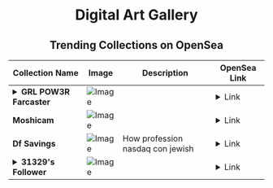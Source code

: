 <div align="center">

# Digital Art Gallery

## Trending Collections on OpenSea

| Collection Name                       | Image                                                                                     | Description                       | OpenSea Link                                                                                          |
|---------------------------------------|-------------------------------------------------------------------------------------------|-----------------------------------|--------------------------------------------------------------------------------------------------------|
| **<details><summary>GRL POW3R Farcaster</summary></details>** | ![Image](https://i.seadn.io/s/raw/files/092e705c848817159ece248ac50575e6.jpg?w=500&auto=format?w=200&auto=format) |  | <details><summary>Link</summary>[GRL POW3R Farcaster](https://opensea.io/collection/grl-pow3r-farcaster)</details> |
| **Moshicam** | ![Image](https://i.seadn.io/s/raw/files/ac6db2a1c6098225ae9ca91a10063414.png?w=500&auto=format?w=200&auto=format) |  | <details><summary>Link</summary>[Moshicam](https://opensea.io/collection/moshicam-1890)</details> |
| **Df Savings** | ![Image](https://i.seadn.io/s/raw/files/b7716bc0e5c6e51523484d82cb15ada1.jpg?w=500&auto=format?w=200&auto=format) | How profession nasdaq con jewish | <details><summary>Link</summary>[Df Savings](https://opensea.io/collection/df-savings)</details> |
| **<details><summary>31329's Follower</summary></details>** | ![Image](https://i.seadn.io/s/raw/files/19f9f090920392cc3650cbdf4361755b.png?w=500&auto=format?w=200&auto=format) |  | <details><summary>Link</summary>[31329's Follower](https://opensea.io/collection/31329-s-follower)</details> |

</div>